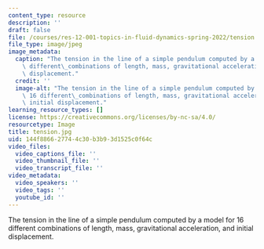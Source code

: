 ```yaml
---
content_type: resource
description: ''
draft: false
file: /courses/res-12-001-topics-in-fluid-dynamics-spring-2022/tension.jpg
file_type: image/jpeg
image_metadata:
  caption: "The tension in the line of a simple pendulum computed by a model for 16\
    \ different\_combinations of length, mass, gravitational acceleration, and initial\
    \ displacement."
  credit: ''
  image-alt: "The tension in the line of a simple pendulum computed by a model for\
    \ 16 different\_combinations of length, mass, gravitational acceleration, and\
    \ initial displacement."
learning_resource_types: []
license: https://creativecommons.org/licenses/by-nc-sa/4.0/
resourcetype: Image
title: tension.jpg
uid: 144f8866-2774-4c30-b3b9-3d1525c0f64c
video_files:
  video_captions_file: ''
  video_thumbnail_file: ''
  video_transcript_file: ''
video_metadata:
  video_speakers: ''
  video_tags: ''
  youtube_id: ''
---
```

The tension in the line of a simple pendulum computed by a model for 16 different combinations of length, mass, gravitational acceleration, and initial displacement.